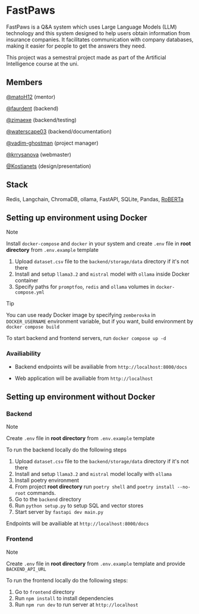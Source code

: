 # FastPaws

FastPaws is a Q&A system which uses Large Language Models (LLM) technology  and this system designed to help users obtain information from insurance companies. It facilitates communication with company databases, making it easier for people to get the answers they need.

This project was a semestral project made as part of the Artificial Intelligence course at the uni.

## Members

[@matoH12](https://github.com/matoH12) (mentor)

[@faurdent](https://github.com/faurdent) (backend)

[@zimaexe](https://github.com/zimaexe) (backend/testing)

[@waterscape03](https://github.com/waterscape03) (backend/documentation)

[@vadim-ghostman](https://github.com/vadim-ghostman) (project manager)

[@krrysanova](https://github.com/krrysanova) (webmaster)

[@Kostianets](https://github.com/Kostianets) (design/presentation)

## Stack

Redis, Langchain, ChromaDB, ollama, FastAPI, SQLite, Pandas, [RoBERTa](https://huggingface.co/docs/transformers/model_doc/roberta)

## Setting up environment using Docker

> [!NOTE]
> Install `docker-compose` and `docker` in your system
> and create `.env` file in **root directory** from `.env.example` template

1. Upload `dataset.csv` file to the `backend/storage/data` directory if it's not there
2. Install and setup `llama3.2` and `mistral` model with `ollama` inside Docker container
3. Specify paths for `promptfoo`, `redis` and `ollama` volumes in `docker-compose.yml`

> [!TIP]
> You can use ready Docker image by specifying `zemberovka` in
> `DOCKER_USERNAME` environment variable, but if you want, build environment by `docker compose build`

To start backend and frontend servers, run `docker compose up -d`

### Availiability

- Backend endpoints will be availiable from `http://localhost:8000/docs`

- Web application will be availiable from `http://localhost`

## Setting up environment without Docker

### Backend

> [!NOTE]
> Create `.env` file in **root directory** from `.env.example` template

To run the backend locally do the following steps

1. Upload `dataset.csv` file to the `backend/storage/data` directory if it's not there
2. Install and setup `llama3.2` and `mistral` model locally with `ollama`
3. Install poetry environment
4. From project **root directory** run `poetry shell` and `poetry install --no-root` commands.
5. Go to the `backend` directory
6. Run `python setup.py` to setup SQL and vector stores
7. Start server by `fastapi dev main.py`

Endpoints will be availiable at `http://localhost:8000/docs`

### Frontend

> [!NOTE]
> Create `.env` file in **root directory** from `.env.example` template and
> provide `BACKEND_API_URL`

To run the frontend locally do the following steps:

1. Go to `frontend` directory
2. Run `npm install` to install dependencies
3. Run `npm run dev` to run server at `http://localhost`
